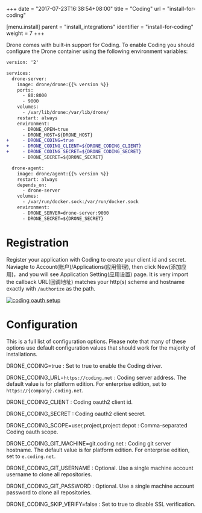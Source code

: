 +++
date = "2017-07-23T16:38:54+08:00"
title = "Coding"
url = "install-for-coding"

[menu.install]
  parent = "install_integrations"
  identifier = "install-for-coding"
  weight = 7
+++

Drone comes with built-in support for Coding. To enable Coding you should configure the Drone container using the following environment variables:

```diff
version: '2'

services:
  drone-server:
    image: drone/drone:{{% version %}}
    ports:
      - 80:8000
      - 9000
    volumes:
      - /var/lib/drone:/var/lib/drone/
    restart: always
    environment:
      - DRONE_OPEN=true
      - DRONE_HOST=${DRONE_HOST}
+     - DRONE_CODING=true
+     - DRONE_CODING_CLIENT=${DRONE_CODING_CLIENT}
+     - DRONE_CODING_SECRET=${DRONE_CODING_SECRET}
      - DRONE_SECRET=${DRONE_SECRET}

  drone-agent:
    image: drone/agent:{{% version %}}
    restart: always
    depends_on:
      - drone-server
    volumes:
      - /var/run/docker.sock:/var/run/docker.sock
    environment:
      - DRONE_SERVER=drone-server:9000
      - DRONE_SECRET=${DRONE_SECRET}
```

# Registration

Register your application with Coding to create your client id and secret. Naviagte to Account(账户)/Applications(应用管理), then click New(添加应用)，and you will see Application Setting(应用设置) page. It is very import the callback URL(回调地址) matches your http(s) scheme and hostname exactly with `/authorize` as the path.

<a href="images/coding_oauth.png" target="_blank"><img src="images/coding_oauth.png" alt="coding oauth setup"></a>

# Configuration

This is a full list of configuration options. Please note that many of these options use default configuration values that should work for the majority of installations.

DRONE_CODING=true
: Set to true to enable the Coding driver.

DRONE_CODING_URL=`https://coding.net`
: Coding server address. The default value is for platform edition. For enterprise edition, set to `https://{company}.coding.net`.

DRONE_CODING_CLIENT
: Coding oauth2 client id.

DRONE_CODING_SECRET
: Coding oauth2 client secret.

DRONE_CODING_SCOPE=user,project,project:depot
: Comma-separated Coding oauth scope.

DRONE_CODING_GIT_MACHINE=git.coding.net
: Coding git server hostname. The default value is for platform edition. For enterprise edition, set to `e.coding.net`.

DRONE_CODING_GIT_USERNAME
: Optional. Use a single machine account username to clone all repositories.

DRONE_CODING_GIT_PASSWORD
: Optional. Use a single machine account password to clone all repositories.

DRONE_CODING_SKIP_VERIFY=false
: Set to true to disable SSL verification.
